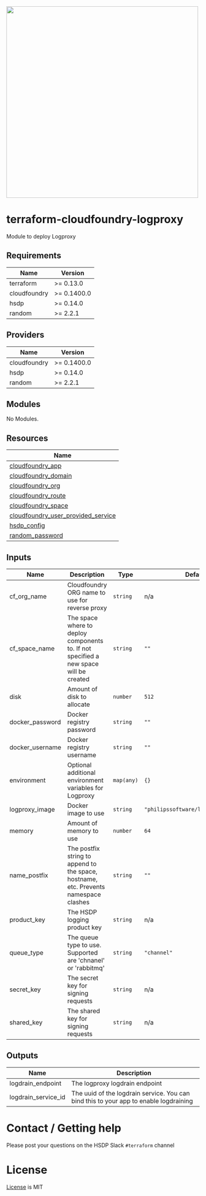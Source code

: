 <img src="https://cdn.rawgit.com/hashicorp/terraform-website/master/content/source/assets/images/logo-hashicorp.svg" width="500px">

# terraform-cloudfoundry-logproxy

Module to deploy Logproxy

<!--- BEGIN_TF_DOCS --->
## Requirements

| Name | Version |
|------|---------|
| terraform | >= 0.13.0 |
| cloudfoundry | >= 0.1400.0 |
| hsdp | >= 0.14.0 |
| random | >= 2.2.1 |

## Providers

| Name | Version |
|------|---------|
| cloudfoundry | >= 0.1400.0 |
| hsdp | >= 0.14.0 |
| random | >= 2.2.1 |

## Modules

No Modules.

## Resources

| Name |
|------|
| [cloudfoundry_app](https://registry.terraform.io/providers/philips-labs/cloudfoundry/latest/docs/resources/app) |
| [cloudfoundry_domain](https://registry.terraform.io/providers/philips-labs/cloudfoundry/latest/docs/data-sources/domain) |
| [cloudfoundry_org](https://registry.terraform.io/providers/philips-labs/cloudfoundry/latest/docs/data-sources/org) |
| [cloudfoundry_route](https://registry.terraform.io/providers/philips-labs/cloudfoundry/latest/docs/resources/route) |
| [cloudfoundry_space](https://registry.terraform.io/providers/philips-labs/cloudfoundry/latest/docs/data-sources/space) |
| [cloudfoundry_user_provided_service](https://registry.terraform.io/providers/philips-labs/cloudfoundry/latest/docs/resources/user_provided_service) |
| [hsdp_config](https://registry.terraform.io/providers/philips-software/hsdp/latest/docs/data-sources/config) |
| [random_password](https://registry.terraform.io/providers/random/latest/docs/resources/password) |

## Inputs

| Name | Description | Type | Default | Required |
|------|-------------|------|---------|:--------:|
| cf\_org\_name | Cloudfoundry ORG name to use for reverse proxy | `string` | n/a | yes |
| cf\_space\_name | The space where to deploy components to. If not specified a new space will be created | `string` | `""` | no |
| disk | Amount of disk to allocate | `number` | `512` | no |
| docker\_password | Docker registry password | `string` | `""` | no |
| docker\_username | Docker registry username | `string` | `""` | no |
| environment | Optional additional environment variables for Logproxy | `map(any)` | `{}` | no |
| logproxy\_image | Docker image to use | `string` | `"philipssoftware/logproxy:v1.4.1"` | no |
| memory | Amount of memory to use | `number` | `64` | no |
| name\_postfix | The postfix string to append to the space, hostname, etc. Prevents namespace clashes | `string` | `""` | no |
| product\_key | The HSDP logging product key | `string` | n/a | yes |
| queue\_type | The queue type to use. Supported are 'chnanel' or 'rabbitmq' | `string` | `"channel"` | no |
| secret\_key | The secret key for signing requests | `string` | n/a | yes |
| shared\_key | The shared key for signing requests | `string` | n/a | yes |

## Outputs

| Name | Description |
|------|-------------|
| logdrain\_endpoint | The logproxy logdrain endpoint |
| logdrain\_service\_id | The uuid of the logdrain service. You can bind this to your app to enable logdraining |

<!--- END_TF_DOCS --->

# Contact / Getting help

Please post your questions on the HSDP Slack `#terraform` channel

# License
[License](./LICENSE.md) is MIT
